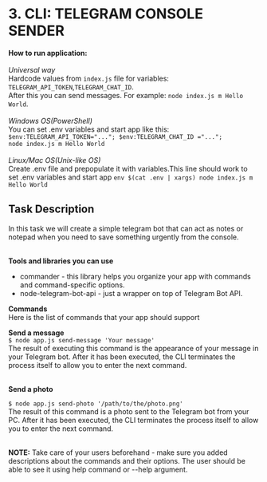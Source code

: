 # 3. CLI: TELEGRAM CONSOLE SENDER
**How to run application:**<br><br>
_Universal way_<br>
Hardcode values from `index.js` file for variables: `TELEGRAM_API_TOKEN`,`TELEGRAM_CHAT_ID`.<br>
After this you can send messages. For example: `node index.js m Hello World`.<br><br>
_Windows OS(PowerShell)_<br>
You can set .env variables and start app like this: `$env:TELEGRAM_API_TOKEN="..."; $env:TELEGRAM_CHAT_ID ="...";`<br>
 `node index.js m Hello World`<br><br>
 _Linux/Mac OS(Unix-like OS)_<br>
Create .env file and prepopulate it with variables.This line should work to set .env variables and start app `env $(cat .env | xargs) node index.js m Hello World`<br>

## Task Description

 In this task we will create a simple telegram bot that can act as notes or notepad when you need to save something urgently from the console.<br><br>

**Tools and libraries you can use**<br>

* commander - this library helps you organize your app with commands and command-specific options.
* node-telegram-bot-api - just a wrapper on top of Telegram Bot API.<br>

**Commands**<br>
Here is the list of commands that your app should support<br>

**Send a message**<br>
`$ node app.js send-message 'Your message'`<br>
The result of executing this command is the appearance of your message in your Telegram bot. After it has been executed, the CLI terminates the process itself to allow you to enter the next command.<br><br>

**Send a photo**<br>

`$ node app.js send-photo '/path/to/the/photo.png'`<br>
The result of this command is a photo sent to the Telegram bot from your PC. After it has been executed, the CLI terminates the process itself to allow you to enter the next command.<br><br>

**NOTE:** Take care of your users beforehand - make sure you added descriptions about the commands and their options. The user should be able to see it using help command or --help argument.
